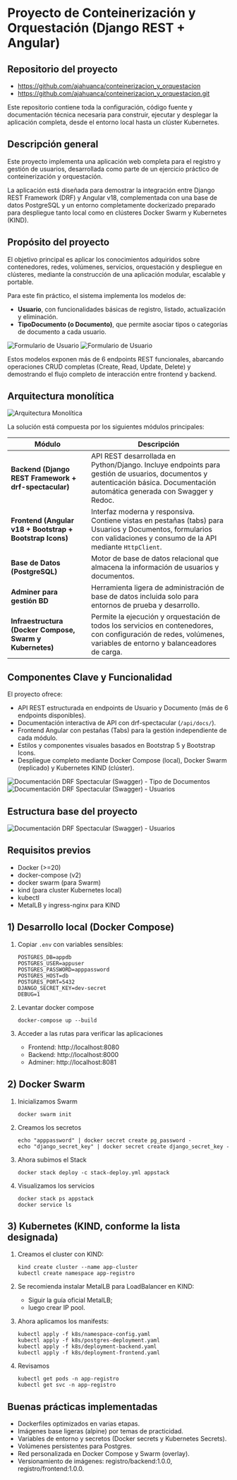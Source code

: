 # Proyecto de Conteinerización y Orquestación (Django REST + Angular)

## Repositorio del proyecto

* https://github.com/ajahuanca/conteinerizacion_y_orquestacion
* https://github.com/ajahuanca/conteinerizacion_y_orquestacion.git 

Este repositorio contiene toda la configuración, código fuente y documentación técnica necesaria para construir, ejecutar y desplegar la aplicación completa, desde el entorno local hasta un clúster Kubernetes.

## Descripción general
Este proyecto implementa una aplicación web completa para el registro y gestión de usuarios, desarrollada como parte de un ejercicio práctico de conteinerización y orquestación.

La aplicación está diseñada para demostrar la integración entre Django REST Framework (DRF) y Angular v18, complementada con una base de datos PostgreSQL y un entorno completamente dockerizado preparado para despliegue tanto local como en clústeres Docker Swarm y Kubernetes (KIND).

## Propósito del proyecto
El objetivo principal es aplicar los conocimientos adquiridos sobre contenedores, redes, volúmenes, servicios, orquestación y despliegue en clústeres, mediante la construcción de una aplicación modular, escalable y portable.

Para este fin práctico, el sistema implementa los modelos de:

* **Usuario**, con funcionalidades básicas de registro, listado, actualización y eliminación.
* **TipoDocumento (o Documento)**, que permite asociar tipos o categorías de documento a cada usuario.

![Formulario de Usuario](docs/media/formulario_documentos.png)
![Formulario de Usuario](docs/media/formulario_usuario.png)

Estos modelos exponen más de 6 endpoints REST funcionales, abarcando operaciones CRUD completas (Create, Read, Update, Delete) y demostrando el flujo completo de interacción entre frontend y backend.

## Arquitectura monolítica

![Arquitectura Monolítica](docs/media/Arquitectura.png)

La solución está compuesta por los siguientes módulos principales:

| Módulo                                                   | Descripción                                                                                                                                                                   |
| -------------------------------------------------------- | ----------------------------------------------------------------------------------------------------------------------------------------------------------------------------- |
| **Backend (Django REST Framework + drf-spectacular)**    | API REST desarrollada en Python/Django. Incluye endpoints para gestión de usuarios, documentos y autenticación básica. Documentación automática generada con Swagger y Redoc. |
| **Frontend (Angular v18 + Bootstrap + Bootstrap Icons)** | Interfaz moderna y responsiva. Contiene vistas en pestañas (tabs) para Usuarios y Documentos, formularios con validaciones y consumo de la API mediante `HttpClient`.         |
| **Base de Datos (PostgreSQL)**                           | Motor de base de datos relacional que almacena la información de usuarios y documentos.                                                                                       |
| **Adminer para gestión BD**            | Herramienta ligera de administración de base de datos incluida solo para entornos de prueba y desarrollo.                                                                     |
| **Infraestructura (Docker Compose, Swarm y Kubernetes)** | Permite la ejecución y orquestación de todos los servicios en contenedores, con configuración de redes, volúmenes, variables de entorno y balanceadores de carga.             |

## Componentes Clave y Funcionalidad
El proyecto ofrece:

* API REST estructurada en endpoints de Usuario y Documento (más de 6 endpoints disponibles).
* Documentación interactiva de API con drf-spectacular (`/api/docs/`).
* Frontend Angular con pestañas (Tabs) para la gestión independiente de cada módulo.
* Estilos y componentes visuales basados en Bootstrap 5 y Bootstrap Icons.
* Despliegue completo mediante Docker Compose (local), Docker Swarm (replicado) y Kubernetes KIND (clúster).

![Documentación DRF Spectacular (Swagger) - Tipo de Documentos](docs/media/doc_api_tipo_documento.png)
![Documentación DRF Spectacular (Swagger) - Usuarios](docs/media/doc_api_usuario.png)

## Estructura base del proyecto

![Documentación DRF Spectacular (Swagger) - Usuarios](docs/media/proyecto_base.png)

## Requisitos previos
- Docker (>=20)
- docker-compose (v2)
- docker swarm (para Swarm)
- kind (para cluster Kubernetes local)
- kubectl
- MetalLB y ingress-nginx para KIND

## 1) Desarrollo local (Docker Compose)
1. Copiar `.env` con variables sensibles:
   ```env
   POSTGRES_DB=appdb
   POSTGRES_USER=appuser
   POSTGRES_PASSWORD=apppassword
   POSTGRES_HOST=db
   POSTGRES_PORT=5432
   DJANGO_SECRET_KEY=dev-secret
   DEBUG=1
   ```

2. Levantar docker compose
   ```
   docker-compose up --build
   ```
3. Acceder a las rutas para verificar las aplicaciones
   * Frontend: http://localhost:8080
   * Backend: http://localhost:8000
   * Adminer: http://localhost:8081

## 2) Docker Swarm

1. Inicializamos Swarm
   ```
   docker swarm init
   ```
2. Creamos los secretos
   ```
   echo "apppassword" | docker secret create pg_password -
   echo "django_secret_key" | docker secret create django_secret_key -
   ```
3. Ahora subimos el Stack
   ```
   docker stack deploy -c stack-deploy.yml appstack
   ```
4. Visualizamos los servicios
   ```
   docker stack ps appstack
   docker service ls
   ```

## 3) Kubernetes (KIND, conforme la lista designada)

1. Creamos el cluster con KIND:
   ```
   kind create cluster --name app-cluster
   kubectl create namespace app-registro
   ```
2. Se recomienda instalar MetalLB para LoadBalancer en KIND:

   * Siguir la guía oficial MetalLB; 
   * luego crear IP pool.

3. Ahora aplicamos los manifests:
   ```
   kubectl apply -f k8s/namespace-config.yaml
   kubectl apply -f k8s/postgres-deployment.yaml
   kubectl apply -f k8s/deployment-backend.yaml
   kubectl apply -f k8s/deployment-frontend.yaml
   ```
4. Revisamos
   ```
   kubectl get pods -n app-registro
   kubectl get svc -n app-registro
   ```

## Buenas prácticas implementadas

* Dockerfiles optimizados en varias etapas.
* Imágenes base ligeras (alpine) por temas de practicidad.
* Variables de entorno y secretos (Docker secrets y Kubernetes Secrets).
* Volúmenes persistentes para Postgres.
* Red personalizada en Docker Compose y Swarm (overlay).
* Versionamiento de imágenes: registro/backend:1.0.0, registro/frontend:1.0.0.